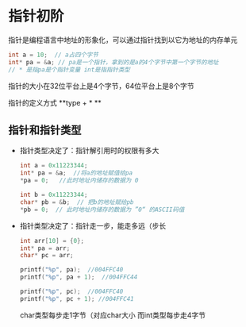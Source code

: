 # 指针初阶



指针是编程语言中地址的形象化，可以通过指针找到以它为地址的内存单元

``` C
int a = 10;  // a占四个字节
int* pa = &a; // pa是一个指针，拿到的是a的4个字节中第一个字节的地址
// * 是指pa是个指针变量 int是指指针类型
```

指针的大小在32位平台上是4个字节，64位平台上是8个字节

指针的定义方式 **type + * **



## 指针和指针类型

- 指针类型决定了：指针解引用时的权限有多大

  ``` C
  int a = 0x11223344;
  int* pa = &a;  //将a的地址赋值给pa
  *pa = 0;   //此时地址内储存的数据为 0
  
  int b = 0x11223344;
  char* pb = &b;  // 把b的地址赋给pb
  *pb = 0;  // 此时地址内储存的数据为 ”0“ 的ASCII码值
  ```

- 指针类型决定了：指针走一步，能走多远（步长

  ```C
  int arr[10] = {0};
  int* pa = arr;
  char* pc = arr;
  
  printf("%p", pa);  //004FFC40
  printf("%p", pa + 1);  //004FFC44
  
  printf("%p", pc);  //004FFC40
  printf("%p", pc + 1); //004FFC41
  ```

  char类型每步走1字节（对应char大小  而int类型每步走4字节

  

  

  

  

  

  

  

  

  

  

  

  